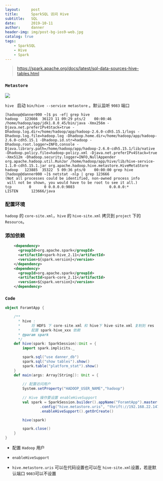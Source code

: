 ```yaml
---
layout:     post
title:      SparkSQL 访问 Hive
subtitle:   SQL
date:       2019-10-11
author:     danner
header-img: img/post-bg-ios9-web.jpg
catalog: true
tags:
    - SparkSQL
    - Hive
    - Spark
---
```


> https://spark.apache.org/docs/latest/sql-data-sources-hive-tables.html

### `Metastore`

![](https://vendanner.github.io/img/SparkSQL/hive_metasore_spark.png)

`hive ` 启动 `bin/hive --service metastore` 。默认监听 `9083` 端口

```shell
[hadoop@danner000 ~]$ ps -ef| grep hive
hadoop   123666  36123 11 09:29 pts/2    00:00:46 /home/hadoop/app/jdk1.8.0_45/bin/java -Xmx256m -Djava.net.preferIPv4Stack=true -Dhadoop.log.dir=/home/hadoop/app/hadoop-2.6.0-cdh5.15.1/logs -Dhadoop.log.file=hadoop.log -Dhadoop.home.dir=/home/hadoop/app/hadoop-2.6.0-cdh5.15.1 -Dhadoop.id.str=hadoop -Dhadoop.root.logger=INFO,console -Djava.library.path=/home/hadoop/app/hadoop-2.6.0-cdh5.15.1/lib/native -Dhadoop.policy.file=hadoop-policy.xml -Djava.net.preferIPv4Stack=true -Xmx512m -Dhadoop.security.logger=INFO,NullAppender org.apache.hadoop.util.RunJar /home/hadoop/app/hive/lib/hive-service-1.1.0-cdh5.15.1.jar org.apache.hadoop.hive.metastore.HiveMetaStore
hadoop   123885  35322  5 09:36 pts/0    00:00:00 grep hive
[hadoop@danner000 ~]$ netstat -nlp | grep 123666
(Not all processes could be identified, non-owned process info
 will not be shown, you would have to be root to see it all.)
tcp        0      0 0.0.0.0:9083                0.0.0.0:*                   LISTEN      123666/java  
```

### 配置环境

`hadoop` 的 `core-site.xml`，`hive` 的 `hive-site.xml` 拷贝到 `project` 下的 `Resource`。

### 添加依赖

```xml
    <dependency>
      <groupId>org.apache.spark</groupId>
      <artifactId>spark-hive_2.11</artifactId>
      <version>${spark.version}</version>
    </dependency>
    <dependency>
      <groupId>org.apache.spark</groupId>
      <artifactId>spark-core_2.11</artifactId>
      <version>${spark.version}</version>
    </dependency>
```

### `Code`

```scala
object ForamtApp {

    /**
      * hive :
      *     将 HDFS 下 core-site.xml 和 hive下 hive-site.xml 复制到 res
      *		配置 spark-hive_xxx 依赖
      * @param spark
      */
    def hive(spark: SparkSession):Unit = {
        import spark.implicits._

        spark.sql("use danner_db")
        spark.sql("show tables").show()
        spark.table("platform_stat").show()
    }
    def main(args: Array[String]): Unit = {
	
        // 配置访问用户
        System.setProperty("HADOOP_USER_NAME","hadoop")
        
        // Hive 操作要设置 enableHiveSupport
        val spark = SparkSession.builder().appName("ForamtApp").master("local[2]")
                .config("hive.metastore.uris", "thrift://192.168.22.147:9083")
                .enableHiveSupport().getOrCreate()

        hive(spark)

        spark.close()
    }
}
```

- 配置 `Hadoop` 用户

- `enableHiveSupport`

- `hive.metastore.uris` 可以在代码设置也可以在 `hive-site.xml`设置，若是默认端口 `9083`可以不设置

  